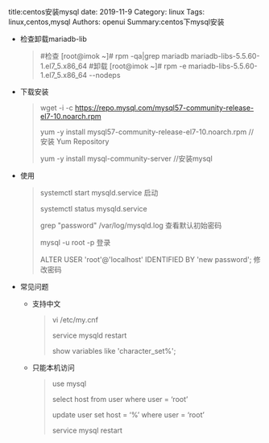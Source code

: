 title:centos安装mysql
date: 2019-11-9
Category: linux
Tags: linux,centos,mysql
Authors: openui
Summary:centos下mysql安装
* 检查卸载mariadb-lib
  > #检查
  > [root@imok ~]# rpm -qa|grep mariadb
  > mariadb-libs-5.5.60-1.el7_5.x86_64
  > #卸载
  > [root@imok ~]# rpm -e mariadb-libs-5.5.60-1.el7_5.x86_64 --nodeps

* 下载安装

  >  wget -i -c https://repo.mysql.com/mysql57-community-release-el7-10.noarch.rpm 
  >
  >  yum -y install mysql57-community-release-el7-10.noarch.rpm // 安装 Yum Repository
  >
  >  yum -y install mysql-community-server //安装mysql

* 使用

  >  systemctl start  mysqld.service  启动
  >
  >  systemctl status mysqld.service 
  >
  >  grep "password" /var/log/mysqld.log  查看默认初始密码
  >
  >  mysql -u root -p  登录
  >
  >  ALTER USER 'root'@'localhost' IDENTIFIED BY 'new password';  修改密码

* 常见问题

  * 支持中文

    >  vi /etc/my.cnf 
    >
    >  service mysqld restart 
    >
    >  show variables like 'character_set%';
  
  * 只能本机访问
  
    >  use mysql 
    >
    >  select host from user where user = ‘root’ 
    >
    > 
    >
    >  update user set host = ‘%’ where user = ‘root’ 
    >
    >  service mysql restart  